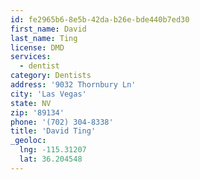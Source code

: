 ```yaml
---
id: fe2965b6-8e5b-42da-b26e-bde440b7ed30
first_name: David
last_name: Ting
license: DMD
services:
  - dentist
category: Dentists
address: '9032 Thornbury Ln'
city: 'Las Vegas'
state: NV
zip: '89134'
phone: '(702) 304-8338'
title: 'David Ting'
_geoloc:
  lng: -115.31207
  lat: 36.204548
---
```

